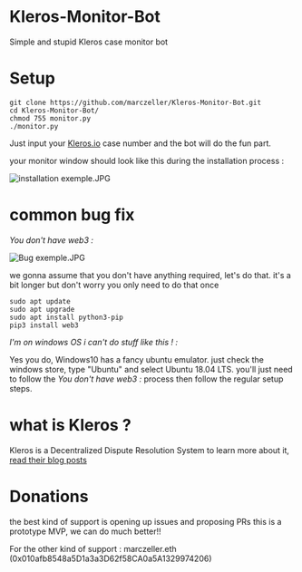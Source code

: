 # Kleros-Monitor-Bot
Simple and stupid Kleros case monitor bot


# Setup
```
git clone https://github.com/marczeller/Kleros-Monitor-Bot.git
cd Kleros-Monitor-Bot/
chmod 755 monitor.py
./monitor.py
```
Just input your [Kleros.io](https://kleros.io) case number and the bot will do the fun part.

your monitor window should look like this during the installation process :

![installation exemple.JPG](https://github.com/marczeller/Kleros-Monitor-Bot/blob/master/installation%20exemple.JPG)


# common bug fix

*You don't have web3 :*

![Bug exemple.JPG](https://github.com/marczeller/Kleros-Monitor-Bot/blob/master/Bug%20exemple.JPG)

we gonna assume that you don't have anything required, let's do that.
it's a bit longer but don't worry you only need to do that once

```
sudo apt update
sudo apt upgrade
sudo apt install python3-pip
pip3 install web3
```
*I'm on windows OS i can't do stuff like this ! :*

Yes you do, Windows10 has a fancy ubuntu emulator.
just check the windows store, type "Ubuntu" and select Ubuntu 18.04 LTS.
you'll just need to follow the *You don't have web3 :* process then follow the regular setup steps.

# what is Kleros ?

Kleros is a Decentralized Dispute Resolution System to learn more about it, [read their blog posts](https://blog.kleros.io/)

# Donations
the best kind of support is opening up issues and proposing PRs this is a prototype MVP, we can do much better!!

For the other kind of support : marczeller.eth (0x010afb8548a5D1a3a3D62f58CA0a5A1329974206)
